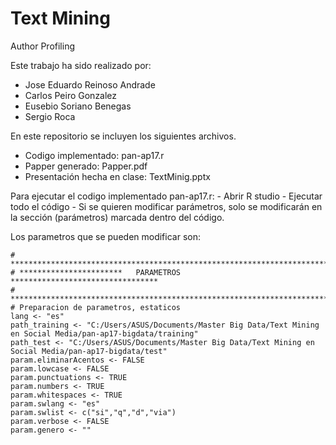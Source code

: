 # Text Mining
Author Profiling

Este trabajo ha sido realizado por:
  - Jose Eduardo Reinoso Andrade
  - Carlos Peiro Gonzalez
  - Eusebio Soriano Benegas
  - Sergio Roca

En este repositorio se incluyen los siguientes archivos.
- Codigo implementado: pan-ap17.r
- Papper generado: Papper.pdf
- Presentación hecha en clase: TextMinig.pptx


Para ejecutar el codigo implementado pan-ap17.r:
	- Abrir R studio
	- Ejecutar todo el código
	- Si se quieren modificar parámetros, solo se modificarán en la sección (parámetros) marcada dentro del código.
  
Los parametros que se pueden modificar son:
  ```{r}
# **************************************************************************
# ***********************   PARAMETROS     *********************************
# **************************************************************************
# Preparacion de parametros, estaticos
lang <- "es"
path_training <- "C:/Users/ASUS/Documents/Master Big Data/Text Mining en Social Media/pan-ap17-bigdata/training"
path_test <- "C:/Users/ASUS/Documents/Master Big Data/Text Mining en Social Media/pan-ap17-bigdata/test"
param.eliminarAcentos <- FALSE
param.lowcase <- FALSE
param.punctuations <- TRUE
param.numbers <- TRUE
param.whitespaces <- TRUE
param.swlang <- "es"
param.swlist <- c("si","q","d","via")
param.verbose <- FALSE
param.genero <- ""
  ```
